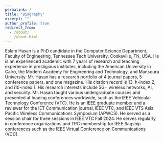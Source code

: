 ```yaml
---
permalink: /
title: "Biography"
excerpt: ""
author_profile: true
redirect_from: 
  - /about/
  - /about.html
---
```

Eslam Hasan is a PhD candidate in the Computer Science Department, Faculty of Engineering, Tennessee Tech University, Cookeville, TN, USA. He is an experienced academic with 7 years of research and teaching experience in prestigious institutes, including the American University in Cairo, the Modern Academy for Engineering and Technology, and Mansoura University. Mr. Hasan has a research portfolio of 4 journal papers, 5 conference papers, and one magazine. His citation record is 13, h-index 2, and i10-index 1. His research interests include 5G+ wireless networks, AI, and security.
Mr. Hasan taught various undergraduate courses and presented at leading conferences worldwide, such as the IEEE Vehicular Technology Conference (VTC). He is an IEEE graduate member and a reviewer for the IET Communication journal, IEEE VTC, and IEEE VTS Asia Pacific Wireless Communications Symposium (APWCS). He served as a session chair for three sessions in IEEE VTC Fall 2024. He serves regularly in conference organizations and TPC membership for IEEE flagship conferences such as the IEEE Virtual Conference on Communications (VCC).
<!---
My research focuses on AI-assisted Cybersecurity solutions for autonomous vehicles. I build systems that learn patterns from and collect data about the network, operator, and attacker behaviors. I conduct ethical penetration testing on real world autonomous vehicles to identify the vulnerabilities. I analyze the data my system collects using machine learning to uncover the critical operational threats and risks to develop intelligent intrusion detection system that can automatically detect and respond to the sophisticated attacks.

The executed attacks includes stealthy False data injection, evil twin, replay, de-authentication, evasion attacks, reinforcement learning to attack a drone swarm, etc.


![Editing a markdown file for a talk](/images/Tello.png)

# Practical Testbed
We have developed a practical testbed for the execution of cyber attacks and designed a system thats capture the cyber data (communication pattern between the drone and ground station) and physical data (physical behavirol characteristics of the drone). It consists of Tello EDU drones, WiFi access point, ALFA AWUS036ACH network adapter, and two computers. 

- Computer-1 mimics a ground station that is used to
monitor and control the swarm of UAVs. This computer
has a number of Python scripts that are used to connect
the legitimate operator to the UAVs, pass commands, and
receive telemetry physical/behavioral data of the UAVs.

- The WiFi access point establishes a connection between
the ground controller (Computer-1) and the two UAVs to
provide smooth communication and control.

- Computer-2 along with the ALFA AWUS036ACH antenna have dual roles. This computer is running Kali Linux that runs software such as Aircrack-ng, Tcpdump, and Wireshark. First, Computer-2 and the antenna are used to collect the cyber features when operating in the monitoring mode. Also, Computer-2 and the antenna can mimic the attacker and launch cyber-attacks on UAV. 

![Testbed](/images/Tello_Inspection.png)


<iframe width="560" height="315" src="https://www.youtube.com/embed/d680G6HrBtQ?si=Wa4FoAwTbEV6jak6" title="YouTube video player" frameborder="0" allow="accelerometer; autoplay; clipboard-write; encrypted-media; gyroscope; picture-in-picture; web-share" allowfullscreen></iframe>

The demo video shows a cyber attack on a drone swarm. It depicts how the coordination among the drones disrupts once the attack is launched.
-->
